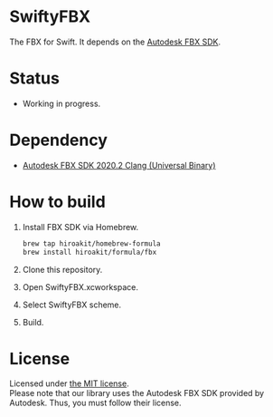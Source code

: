 # SwiftyFBX

The FBX for Swift. It depends on the [Autodesk FBX SDK](https://www.autodesk.com/developer-network/platform-technologies/fbx#).

# Status

- Working in progress.

# Dependency

- [Autodesk FBX SDK 2020.2 Clang (Universal Binary)](https://www.autodesk.com/developer-network/platform-technologies/fbx-sdk-2020-2)

# How to build

1. Install FBX SDK via Homebrew.
   
   ```sh
   brew tap hiroakit/homebrew-formula
   brew install hiroakit/formula/fbx
   ```
   
2. Clone this repository.
3. Open SwiftyFBX.xcworkspace.
4. Select SwiftyFBX scheme.
5. Build.

# License

Licensed under [the MIT license](./LICENSE).  
Please note that our library uses the Autodesk FBX SDK provided by Autodesk.
Thus, you must follow their license.
